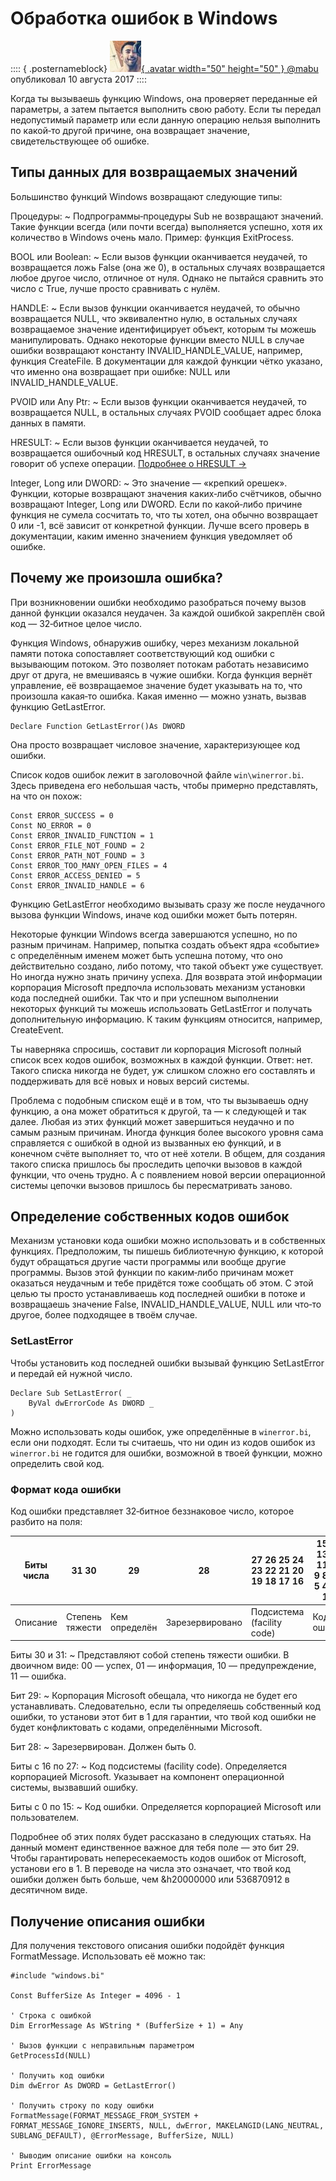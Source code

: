 ﻿# Обработка ошибок в Windows

:::: { .posternameblock}
[ ![Аватар пользователя](/avatars/mabu.50x50.jpg){ .avatar width="50" height="50" } \@mabu](/users/mabu/) опубликовал <time datetime="2017-08-10T12:49:07+07:00" pubdate="2017-08-10T12:49:07+07:00">10 августа 2017</time>
::::

Когда ты вызываешь функцию Windows, она проверяет переданные ей параметры, а затем пытается выполнить свою работу. Если ты передал недопустимый параметр или если данную операцию нельзя выполнить по какой‐то другой причине, она возвращает значение, свидетельствующее об ошибке.

## Типы данных для возвращаемых значений

Большинство функций Windows возвращают следующие типы:

Процедуры:
 ~ Подпрограммы‐процедуры Sub не возвращают значений. Такие функции всегда (или почти всегда) выполняется успешно, хотя их количество в Windows очень мало. Пример: функция ExitProcess.

BOOL или Boolean:
 ~ Если вызов функции оканчивается неудачей, то возвращается ложь False (она же 0), в остальных случаях возвращается любое другое число, отличное от нуля. Однако не пытайся сравнить это число с True, лучше просто сравнивать с нулём.

HANDLE:
 ~ Если вызов функции оканчивается неудачей, то обычно возвращается NULL, что эквивалентно нулю, в остальных случаях возвращаемое значение идентифицирует объект, которым ты можешь манипулировать. Однако некоторые функции вместо NULL в случае ошибки возвращают константу INVALID_HANDLE_VALUE, например, функция CreateFile. В документации для каждой функции чётко указано, что именно она возвращает при ошибке: NULL или INVALID_HANDLE_VALUE.

PVOID или Any Ptr:
 ~ Если вызов функции оканчивается неудачей, то возвращается NULL, в остальных случаях PVOID сообщает адрес блока данных в памяти.

HRESULT:
 ~ Если вызов функции оканчивается неудачей, то возвращается ошибочный код HRESULT, в остальных случаях значение говорит об успехе операции. [Подробнее о HRESULT →](/articles/datatype-hresult/)

Integer, Long или DWORD:
 ~ Это значение — «крепкий орешек». Функции, которые возвращают значения каких‐либо счётчиков, обычно возвращают Integer, Long или DWORD. Если по какой‐либо причине функция не сумела сосчитать то, что ты хотел, она обычно возвращает 0 или -1, всё зависит от конкретной функции. Лучше всего проверь в документации, каким именно значением функция уведомляет об ошибке.


## Почему же произошла ошибка?

При возникновении ошибки необходимо разобраться почему вызов данной функции оказался неудачен. За каждой ошибкой закреплён свой код — 32‐битное целое число.

Функция Windows, обнаружив ошибку, через механизм локальной памяти потока сопоставляет соответствующий код ошибки с вызывающим потоком. Это позволяет потокам работать независимо друг от друга, не вмешиваясь в чужие ошибки. Когда функция вернёт управление, её возвращаемое значение будет указывать на то, что произошла какая‐то ошибка. Какая именно — можно узнать, вызвав функцию GetLastError.

```FreeBASIC
Declare Function GetLastError()As DWORD
```

Она просто возвращает числовое значение, характеризующее код ошибки.

Список кодов ошибок лежит в заголовочной файле `win\winerror.bi`. Здесь приведена его небольшая часть, чтобы примерно представлять, на что он похож:

```FreeBASIC
Const ERROR_SUCCESS = 0
Const NO_ERROR = 0
Const ERROR_INVALID_FUNCTION = 1
Const ERROR_FILE_NOT_FOUND = 2
Const ERROR_PATH_NOT_FOUND = 3
Const ERROR_TOO_MANY_OPEN_FILES = 4
Const ERROR_ACCESS_DENIED = 5
Const ERROR_INVALID_HANDLE = 6
```

Функцию GetLastError необходимо вызывать сразу же после неудачного вызова функции Windows, иначе код ошибки может быть потерян.

Некоторые функции Windows всегда завершаются успешно, но по разным причинам. Например, попытка создать объект ядра «событие» с определённым именем может быть успешна потому, что оно действительно создано, либо потому, что такой объект уже существует. Но иногда нужно знать причину успеха. Для возврата этой информации корпорация Microsoft предпочла использовать механизм установки кода последней ошибки. Так что и при успешном выполнении некоторых функций ты можешь использовать GetLastError и получать дополнительную информацию. К таким функциям относится, например, CreateEvent.

Ты наверняка спросишь, составит ли корпорация Microsoft полный список всех кодов ошибок, возможных в каждой функции. Ответ: нет. Такого списка никогда не будет, уж слишком сложно его составлять и поддерживать для всё новых и новых версий системы.

Проблема с подобным списком ещё и в том, что ты вызываешь одну функцию, а она может обратиться к другой, та — к следующей и так далее. Любая из этих функций может завершиться неудачно и по самым разным причинам. Иногда функция более высокого уровня сама справляется с ошибкой в одной из вызванных ею функций, и в конечном счёте выполняет то, что от неё хотели. В общем, для создания такого списка пришлось бы проследить цепочки вызовов в каждой функции, что очень трудно. А с появлением новой версии операционной системы цепочки вызовов пришлось бы пересматривать заново.


## Определение собственных кодов ошибок

Механизм установки кода ошибки можно использовать и в собственных функциях. Предположим, ты пишешь библиотечную функцию, к которой будут обращаться другие части программы или вообще другие программы. Вызов этой функции по каким‐либо причинам может оказаться неудачным и тебе придётся тоже сообщать об этом. С этой целью ты просто устанавливаешь код последней ошибки в потоке и возвращаешь значение False, INVALID_HANDLE_VALUE, NULL или что‐то другое, более подходящее в твоём случае.

### SetLastError

Чтобы установить код последней ошибки вызывай функцию SetLastError и передай ей нужной число.

```FreeBASIC
Declare Sub SetLastError( _
    ByVal dwErrorCode As DWORD _
)
```

Можно использовать коды ошибок, уже определённые в `winerror.bi`, если они подходят. Если ты считаешь, что ни один из кодов ошибок из `winerror.bi` не годится для ошибки, возможной в твоей функции, можно определить свой код.

### Формат кода ошибки

Код ошибки представляет 32‐битное беззнаковое число, которое разбито на поля:

| Биты числа | 31        30    | 29            | 28              | 27 26 25 24 23 22 21 20 19 18 17 16 | 15 14 13 12 11 10 9 8 7 6 5 4 3 2 1 0 |
|------------|-----------------|---------------|-----------------|-------------------------------------|---------------------------------------|
| Описание   | Степень тяжести | Кем определён | Зарезервировано | Подсистема (facility code)          | Код ошибки                            |

Биты 30 и 31:
 ~ Представляют собой степень тяжести ошибки. В двоичном виде: 00 — успех, 01 — информация, 10 — предупреждение, 11 — ошибка.

Бит 29:
 ~ Корпорация Microsoft обещала, что никогда не будет его устанавливать. Следовательно, если ты определяешь собственный код ошибки, то установи этот бит в 1 для гарантии, что твой код ошибки не будет конфликтовать с кодами, определёнными Microsoft.

Бит 28:
 ~ Зарезервирован. Должен быть 0.

Биты с 16 по 27:
 ~ Код подсистемы (facility code). Определяется корпорацией Microsoft. Указывает на компонент операционной системы, вызвавший ошибку.

Биты с 0 по 15:
 ~ Код ошибки. Определяется корпорацией Microsoft или пользователем.

Подробнее об этих полях будет рассказано в следующих статьях. На данный момент единственное важное для тебя поле — это бит 29. Чтобы гарантировать непересекаемость кодов ошибок от Microsoft, установи его в 1. В переводе на числа это означает, что твой код ошибки должен быть больше, чем &h20000000 или 536870912 в десятичном виде.


## Получение описания ошибки

Для получения текстового описания ошибки подойдёт функция FormatMessage. Использовать её можно так:

```FreeBASIC
#include "windows.bi"

Const BufferSize As Integer = 4096 - 1

' Строка с ошибкой
Dim ErrorMessage As WString * (BufferSize + 1) = Any

' Вызов функции с неправильным параметром
GetProcessId(NULL)

' Получить код ошибки
Dim dwError As DWORD = GetLastError()

' Получить строку по коду ошибки
FormatMessage(FORMAT_MESSAGE_FROM_SYSTEM + FORMAT_MESSAGE_IGNORE_INSERTS, NULL, dwError, MAKELANGID(LANG_NEUTRAL, SUBLANG_DEFAULT), @ErrorMessage, BufferSize, NULL)

' Выводим описание ошибки на консоль
Print ErrorMessage
```
